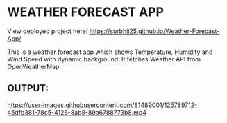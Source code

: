 # WEATHER FORECAST APP

View deployed project here: https://surbhii25.github.io/Weather-Forecast-App/

This is a weather forecast app which shows Temperature, Humidity and Wind Speed with dynamic background.
It fetches Weather API from OpenWeatherMap.

## OUTPUT:

https://user-images.githubusercontent.com/81489001/125789712-45dfb381-78c5-4126-8ab8-89a6788773b8.mp4

